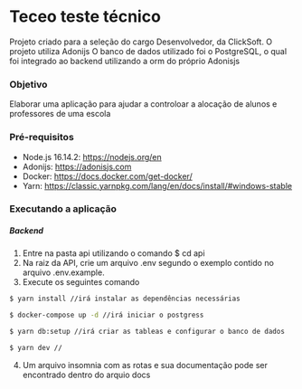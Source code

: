 # Teceo teste técnico
Projeto criado para a seleção do cargo Desenvolvedor, da ClickSoft. O projeto utiliza Adonijs O banco de dados utilizado foi o PostgreSQL, o qual foi integrado ao backend utilizando a orm do próprio Adonisjs

### Objetivo
Elaborar uma aplicação para ajudar a controloar a alocação de alunos e professores de uma escola

### Pré-requisitos
* Node.js 16.14.2: https://nodejs.org/en
* Adonijs: https://adonisjs.com
* Docker: https://docs.docker.com/get-docker/
* Yarn: https://classic.yarnpkg.com/lang/en/docs/install/#windows-stable

### Executando a aplicação
##### Backend
1. Entre na pasta api utilizando o comando  $ cd api
2. Na raiz da API, crie um arquivo .env segundo o exemplo contido no arquivo .env.example.
3. Execute os seguintes comando
```bash
$ yarn install //irá instalar as dependências necessárias

$ docker-compose up -d //irá iniciar o postgress

$ yarn db:setup //irá criar as tableas e configurar o banco de dados

$ yarn dev //
```

4. Um arquivo insomnia com as rotas e sua documentação pode ser encontrado dentro do arquio docs 

